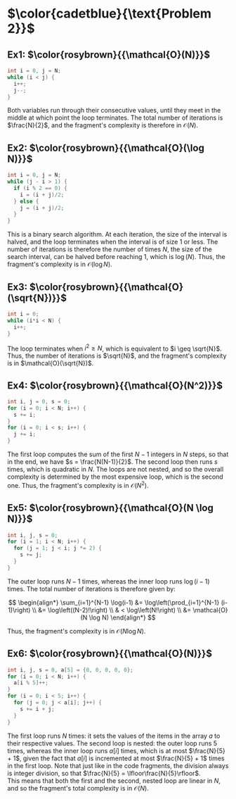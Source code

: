 # $\color{cadetblue}{\text{Problem 2}}$

## Ex1: $\color{rosybrown}{{\mathcal{O}(N)}}$

```c
int i = 0, j = N;
while (i < j) {
  i++;
  j--;
}
```

Both variables run through their consecutive values, until they meet in the middle at which point the loop terminates. The total number of iterations is $\frac{N}{2}$, and the fragment's complexity is therefore in $\mathcal{O}(N)$.

## Ex2: $\color{rosybrown}{{\mathcal{O}(\log N)}}$

```c
int i = 0, j = N;
while (j - i > 1) {
  if (i % 2 == 0) {
    i = (i + j)/2;
  } else {
    j = (i + j)/2;
  }
}
```

This is a binary search algorithm. At each iteration, the size of the interval is halved, and the loop terminates when the interval is of size $1$ or less. The number of iterations is therefore the number of times $N$, the size of the search interval, can be halved before reaching $1$, which is $\log(N)$. Thus, the fragment's complexity is in $\mathcal{O}(\log N)$.

## Ex3: $\color{rosybrown}{{\mathcal{O}(\sqrt{N})}}$

```c
int i = 0;
while (i*i < N) {
  i++;
}
```

The loop terminates when $i^2 \geq N$, which is equivalent to $i \geq \sqrt{N}$. Thus, the number of iterations is $\sqrt{N}$, and the fragment's complexity is in $\mathcal{O}(\sqrt{N})$.

## Ex4: $\color{rosybrown}{{\mathcal{O}(N^2)}}$

```c
int i, j = 0, s = 0;
for (i = 0; i < N; i++) {
  s += i;
}
for (i = 0; i < s; i++) {
  j += i;
}
```

The first loop computes the sum of the first $N - 1$ integers in $N$ steps, so that in the end, we have $s = \frac{N(N-1)}{2}$. The second loop then runs $s$ times, which is quadratic in $N$. The loops are not nested, and so the overall complexity is determined by the most expensive loop, which is the second one. Thus, the fragment's complexity is in $\mathcal{O}(N^2)$.

## Ex5: $\color{rosybrown}{{\mathcal{O}(N \log N)}}$

```c
int i, j, s = 0;
for (i = 1; i < N; i++) {
  for (j = 1; j < i; j *= 2) {
    s += j;
  }
}
```

The outer loop runs $N - 1$ times, whereas the inner loop runs $\log(i-1)$ times. The total number of iterations is therefore given by:

$$
\begin{align*}
\sum_{i=1}^{N-1} \log(i-1) &= \log\left(\prod_{i=1}^{N-1} (i-1)\right) \\
&= \log\left((N-2)!\right) \\
& < \log\left(N!\right) \\
&= \mathcal{O}(N \log N)
\end{align*}
$$

Thus, the fragment's complexity is in $\mathcal{O}(N \log N)$.

## Ex6: $\color{rosybrown}{{\mathcal{O}(N)}}$

```c
int i, j, s = 0, a[5] = {0, 0, 0, 0, 0};
for (i = 0; i < N; i++) {
  a[i % 5]++;
}
for (i = 0; i < 5; i++) {
  for (j = 0; j < a[i]; j++) {
    s += i + j;
  }
}
```

The first loop runs $N$ times: it sets the values of the items in the array $a$ to their respective values. The second loop is nested: the outer loop runs $5$ times, whereas the inner loop runs $a[i]$ times, which is at most $\frac{N}{5} + 1$, given the fact that $a[i]$ is incremented at most $\frac{N}{5} + 1$ times in the first loop. Note that just like in the code fragments, the division always is integer division, so that $\frac{N}{5} = \lfloor\frac{N}{5}\rfloor$.  
This means that both the first and the second, nested loop are linear in $N$, and so the fragment's total complexity is in $\mathcal{O}(N)$.
